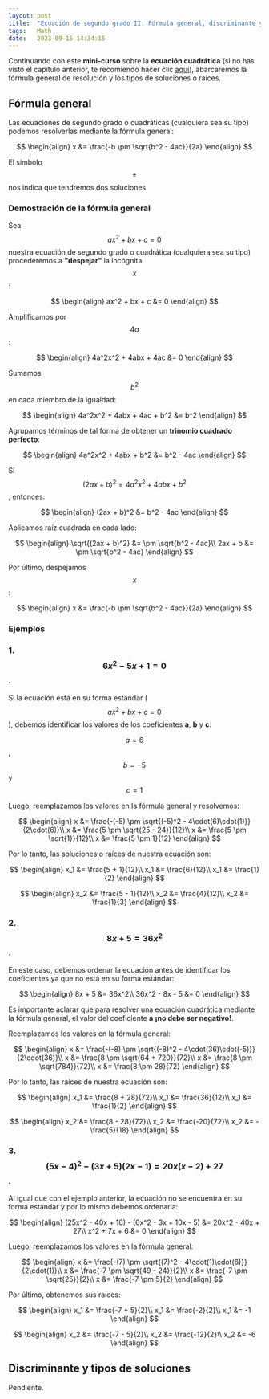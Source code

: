 ```yaml
---
layout: post
title:  "Ecuación de segundo grado II: Fórmula general, discriminante y tipos de soluciones"
tags:   Math
date:   2023-09-15 14:34:15
---
```


Continuando con este **mini-curso** sobre la **ecuación cuadrática** (si no has visto el capítulo anterior, te recomiendo hacer clic [aquí](https://elerizoinformatico.github.io/2023/09/07/ecuacion-de-segundo-grado-i/)), abarcaremos la fórmula general de resolución y los tipos de soluciones o raíces.

## Fórmula general

Las ecuaciones de segundo grado o cuadráticas (cualquiera sea su tipo) podemos resolverlas mediante la fórmula general:

$$
\begin{align}
x &= \frac{-b \pm \sqrt{b^2 - 4ac}}{2a}
\end{align}
$$

El símbolo $$\pm$$ nos indica que tendremos dos soluciones.

### **Demostración de la fórmula general**

Sea $$ax^2 + bx + c = 0$$ nuestra ecuación de segundo grado o cuadrática (cualquiera sea su tipo) procederemos a **"despejar"** la incógnita $$x$$:

$$
\begin{align}
ax^2 + bx + c &= 0
\end{align}
$$

Amplificamos por $$4a$$:

$$
\begin{align}
4a^2x^2 + 4abx + 4ac &= 0
\end{align}
$$

Sumamos $$b^2$$ en cada miembro de la igualdad:

$$
\begin{align}
4a^2x^2 + 4abx + 4ac + b^2 &= b^2
\end{align}
$$

Agrupamos términos de tal forma de obtener un **trinomio cuadrado perfecto**:

$$
\begin{align}
4a^2x^2 + 4abx + b^2 &= b^2 - 4ac
\end{align}
$$

Si $$(2ax + b)^2 = 4a^2x^2 + 4abx + b^2$$, entonces:

$$
\begin{align}
(2ax + b)^2 &= b^2 - 4ac
\end{align}
$$

Aplicamos raíz cuadrada en cada lado:

$$
\begin{align}
\sqrt{(2ax + b)^2} &= \pm \sqrt{b^2 - 4ac}\\
2ax + b &= \pm \sqrt{b^2 - 4ac}
\end{align}
$$

Por último, despejamos $$x$$:

$$
\begin{align}
x &= \frac{-b \pm \sqrt{b^2 - 4ac}}{2a}
\end{align}
$$

### **Ejemplos**

### **1. $$6x^2 - 5x + 1 = 0$$.**

Si la ecuación está en su forma estándar ($$ax^2 + bx + c = 0$$), debemos identificar los valores de los coeficientes **a**, **b** y **c**:

$$a = 6$$, $$b = -5$$ y $$c = 1$$

Luego, reemplazamos los valores en la fórmula general y resolvemos:

$$
\begin{align}
x &= \frac{-(-5) \pm \sqrt{(-5)^2 - 4\cdot(6)\cdot(1)}}{2\cdot(6)}\\
x &= \frac{5 \pm \sqrt{25 - 24}}{12}\\
x &= \frac{5 \pm \sqrt{1}}{12}\\
x &= \frac{5 \pm 1}{12}
\end{align}
$$

Por lo tanto, las soluciones o raíces de nuestra ecuación son:

$$
\begin{align}
x_1 &= \frac{5 + 1}{12}\\
x_1 &= \frac{6}{12}\\
x_1 &= \frac{1}{2}
\end{align}
$$

$$
\begin{align}
x_2 &= \frac{5 - 1}{12}\\
x_2 &= \frac{4}{12}\\
x_2 &= \frac{1}{3}
\end{align}
$$

### **2. $$8x + 5 = 36x^2$$.**

En este caso, debemos ordenar la ecuación antes de identificar los coeficientes ya que no está en su forma estándar:

$$
\begin{align}
8x + 5 &= 36x^2\\
36x^2 - 8x - 5 &= 0
\end{align}
$$

Es importante aclarar que para resolver una ecuación cuadrática mediante la fórmula general, el valor del coeficiente **a** **¡no debe ser negativo!**.

Reemplazamos los valores en la fórmula general:

$$
\begin{align}
x &= \frac{-(-8) \pm \sqrt{(-8)^2 - 4\cdot(36)\cdot(-5)}}{2\cdot(36)}\\
x &= \frac{8 \pm \sqrt{64 + 720}}{72}\\
x &= \frac{8 \pm \sqrt{784}}{72}\\
x &= \frac{8 \pm 28}{72}
\end{align}
$$

Por lo tanto, las raíces de nuestra ecuación son:

$$
\begin{align}
x_1 &= \frac{8 + 28}{72}\\
x_1 &= \frac{36}{12}\\
x_1 &= \frac{1}{2}
\end{align}
$$

$$
\begin{align}
x_2 &= \frac{8 - 28}{72}\\
x_2 &= \frac{-20}{72}\\
x_2 &= - \frac{5}{18}
\end{align}
$$

### **3. $$(5x - 4)^2 - (3x + 5)(2x - 1) = 20x(x - 2) + 27$$.**

Al igual que con el ejemplo anterior, la ecuación no se encuentra en su forma estándar y por lo mismo debemos ordenarla:

$$
\begin{align}
(25x^2 - 40x + 16) - (6x^2 - 3x + 10x - 5) &= 20x^2 - 40x + 27\\
x^2 + 7x + 6 &= 0
\end{align}
$$

Luego, reemplazamos los valores en la fórmula general:

$$
\begin{align}
x &= \frac{-(7) \pm \sqrt{(7)^2 - 4\cdot(1)\cdot(6)}}{2\cdot(1)}\\
x &= \frac{-7 \pm \sqrt{49 - 24}}{2}\\
x &= \frac{-7 \pm \sqrt{25}}{2}\\
x &= \frac{-7 \pm 5}{2}
\end{align}
$$

Por último, obtenemos sus raíces:

$$
\begin{align}
x_1 &= \frac{-7 + 5}{2}\\
x_1 &= \frac{-2}{2}\\
x_1 &= -1
\end{align}
$$

$$
\begin{align}
x_2 &= \frac{-7 - 5}{2}\\
x_2 &= \frac{-12}{2}\\
x_2 &= -6
\end{align}
$$

## Discriminante y tipos de soluciones

Pendiente.

<script src="https://utteranc.es/client.js"
        repo="elerizoinformatico/elerizoinformatico.github.io"
        issue-term="pathname"
        theme="icy-dark"
        crossorigin="anonymous"
        async>
</script>
